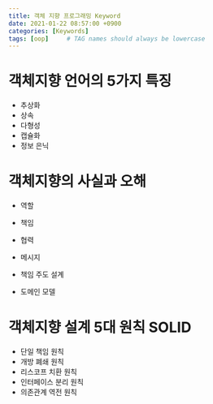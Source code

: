 ```yaml
---
title: 객체 지향 프로그래밍 Keyword
date: 2021-01-22 08:57:00 +0900
categories: [Keywords]
tags: [oop]     # TAG names should always be lowercase
---
```


# 객체지향 언어의 5가지 특징

- 추상화
- 상속
- 다형성
- 캡슐화
- 정보 은닉

# 객체지향의 사실과 오해

- 역할
- 책임
- 협력
- 메시지

- 책임 주도 설계
- 도메인 모델

# 객체지향 설계 5대 원칙 SOLID

- 단일 책임 원칙
- 개방 폐쇄 원칙
- 리스코프 치환 원칙
- 인터페이스 분리 원칙
- 의존관계 역전 원칙

